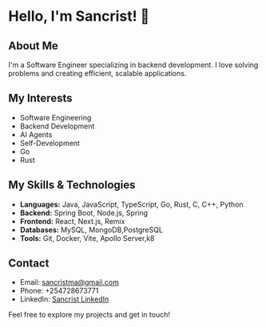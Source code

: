 <!--
## Hi there 👋


**sancristm/sancristm** is a ✨ _special_ ✨ repository because its `README.md` (this file) appears on your GitHub profile.

Here are some ideas to get you started:

- 🔭 I’m currently working on ...
- 🌱 I’m currently learning ...
- 👯 I’m looking to collaborate on ...
- 🤔 I’m looking for help with ...
- 💬 Ask me about ...
- 📫 How to reach me: ...
- 😄 Pronouns: ...
- ⚡ Fun fact: ...
-->
# Hello, I'm Sancrist! 👋

## About Me
I'm a Software Engineer specializing in backend development. I love solving problems and creating efficient, scalable applications.

## My Interests
- Software Engineering
- Backend Development
- AI Agents
- Self-Development
- Go
- Rust

## My Skills & Technologies
- **Languages:** Java, JavaScript, TypeScript, Go, Rust, C, C++, Python
- **Backend:** Spring Boot, Node.js, Spring 
- **Frontend:** React, Next.js, Remix
- **Databases:** MySQL, MongoDB,PostgreSQL
- **Tools:** Git, Docker, Vite, Apollo Server,k8

## Contact
- Email: sancristma@gmail.com
- Phone: +254728673771
- LinkedIn: [Sancrist LinkedIn](https://linkedin.com/in/sancrist)

Feel free to explore my projects and get in touch!

